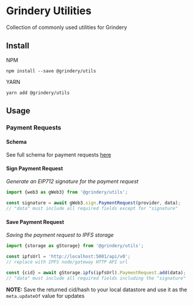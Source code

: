 # Grindery Utilities

Collection of commonly used utilities for Grindery

## Install

NPM

```
npm install --save @grindery/utils
```

YARN

```
yarn add @grindery/utils
```


## Usage

### Payment Requests

#### Schema
See full schema for payment requests [here](https://github.com/grindery-io/grindery-utils/blob/master/src/data/types/PaymentRequest/)


#### Sign Payment Request

_Generate an EIP712 signature for the payment request_

``` JavaScript
import {web3 as gWeb3} from '@grindery/utils';

const signature = await gWeb3.sign.PaymentRequest(provider, data);
// "data" must include all required fields except for "signature"
```

#### Save Payment Request

_Saving the payment request to IPFS storage_

``` JavaScript
import {storage as gStorage} from '@grindery/utils';

const ipfsUrl = 'http://localhost:5001/api/v0'; 
// replace with IPFS node/gateway HTTP API url

const {cid} = await gStorage.ipfs(ipfsUrl).PaymentRequest.add(data);
// "data" must include all required fields including the "signature"
```

**NOTE:**
Save the returned cid/hash to your local datastore and use it as the `meta.updateOf` value for updates
